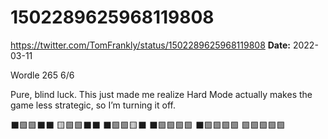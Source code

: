 # 1502289625968119808
https://twitter.com/TomFrankly/status/1502289625968119808
**Date:** 2022-03-11

Wordle 265 6/6

Pure, blind luck. This just made me realize Hard Mode actually makes the game less strategic, so I’m turning it off.

⬛🟩🟩⬛⬛
🟨🟩🟩⬛⬛
⬛🟩🟩🟨⬛
⬛🟩🟩🟩🟩
⬛🟩🟩🟩🟩
🟩🟩🟩🟩🟩
